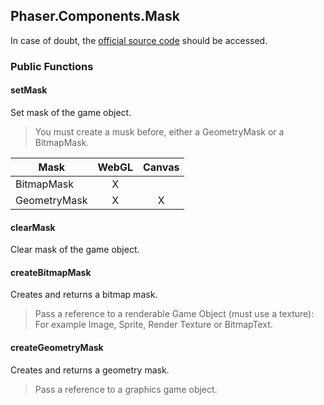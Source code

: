 ## Phaser.Components.Mask

In case of doubt, the [official source code](https://github.com/photonstorm/phaser) should be accessed.

### Public Functions

#### setMask
Set mask of the game object.

> You must create a musk before, either a GeometryMask or a BitmapMask.

| Mask | WebGL | Canvas |
| -------|:------:|:------:|
| BitmapMask | X |  |
| GeometryMask | X | X |

#### clearMask
Clear mask of the game object.

#### createBitmapMask
Creates and returns a bitmap mask.

> Pass a reference to a renderable Game Object (must use a texture):
For example Image, Sprite, Render Texture or BitmapText.

#### createGeometryMask
Creates and returns a geometry mask.

> Pass a reference to a graphics game object.

